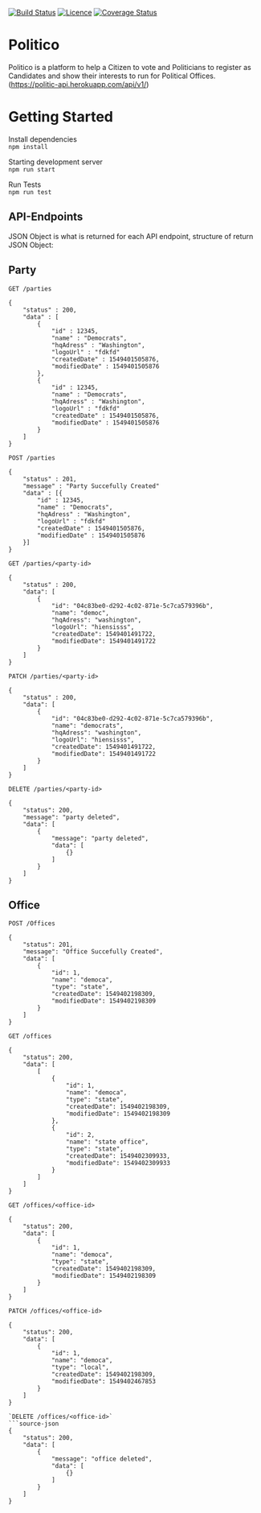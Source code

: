 [![Build Status](https://travis-ci.org/shemaeric/Politico.svg?branch=develop)](https://travis-ci.org/shemaeric/Politico)
[![Licence](https://img.shields.io/github/license/shemaeric/politico.svg?style=plastic)](https://img.shields.io/github/license/shemaeric/politico.svg?style=plastic)
[![Coverage Status](https://coveralls.io/repos/github/shemaeric/Politico/badge.svg?branch=chore-setup-coveralls-163682403)](https://coveralls.io/github/shemaeric/Politico?branch=chore-setup-coveralls-163682403)

# Politico
Politico is a platform to help a Citizen to vote and Politicians to register as Candidates and show their interests to run for Political Offices.(https://politic-api.herokuapp.com/api/v1/)

# Getting Started

Install dependencies <br/>
`npm install`

Starting development server <br/> 
`npm run start`

Run Tests <br/>
`npm run test`


## API-Endpoints
JSON Object is what is returned for each API endpoint, structure of return JSON Object:

## Party
`GET /parties`
```source-json
{
	"status" : 200,
	"data" : [
		{
			"id" : 12345,
			"name" : "Democrats",
			"hqAdress" : "Washington",
			"logoUrl" : "fdkfd"
			"createdDate" : 1549401505876,
			"modifiedDate" : 1549401505876
		},
		{
			"id" : 12345,
			"name" : "Democrats",
			"hqAdress" : "Washington",
			"logoUrl" : "fdkfd"
			"createdDate" : 1549401505876,
			"modifiedDate" : 1549401505876
		}
	]
}
```

`POST /parties`
```source-json
{
	"status" : 201,
	"message" : "Party Succefully Created"
	"data" : [{
		"id" : 12345,
		"name" : "Democrats",
		"hqAdress" : "Washington",
		"logoUrl" : "fdkfd"
		"createdDate" : 1549401505876,
		"modifiedDate" : 1549401505876
	}]
}
```

`GET /parties/<party-id>`
```source-json
{
	"status" : 200,
	"data": [
        {
            "id": "04c83be0-d292-4c02-871e-5c7ca579396b",
            "name": "democ",
            "hqAdress": "washington",
            "logoUrl": "hiensisss",
            "createdDate": 1549401491722,
            "modifiedDate": 1549401491722
        }
    ]
}
```

`PATCH /parties/<party-id>`
```source-json
{
	"status" : 200,
	"data": [
        {
            "id": "04c83be0-d292-4c02-871e-5c7ca579396b",
            "name": "democrats",
            "hqAdress": "washington",
            "logoUrl": "hiensisss",
            "createdDate": 1549401491722,
            "modifiedDate": 1549401491722
        }
    ]
}
```

`DELETE /parties/<party-id>`
```source-json
{
    "status": 200,
    "message": "party deleted",
    "data": [
        {
            "message": "party deleted",
            "data": [
                {}
            ]
        }
    ]
}
```

## Office
`POST /Offices`
```source-json
{
    "status": 201,
    "message": "Office Succefully Created",
    "data": [
        {
            "id": 1,
            "name": "democa",
            "type": "state",
            "createdDate": 1549402198309,
            "modifiedDate": 1549402198309
        }
    ]
}
```

`GET /offices`
```source-json
{
    "status": 200,
    "data": [
        [
            {
                "id": 1,
                "name": "democa",
                "type": "state",
                "createdDate": 1549402198309,
                "modifiedDate": 1549402198309
            },
            {
                "id": 2,
                "name": "state office",
                "type": "state",
                "createdDate": 1549402309933,
                "modifiedDate": 1549402309933
            }
        ]
    ]
}
```

`GET /offices/<office-id>`
```source-json
{
    "status": 200,
    "data": [
        {
            "id": 1,
            "name": "democa",
            "type": "state",
            "createdDate": 1549402198309,
            "modifiedDate": 1549402198309
        }
    ]
}
```

`PATCH /offices/<office-id>`
```source-json
{
    "status": 200,
    "data": [
        {
            "id": 1,
            "name": "democa",
            "type": "local",
            "createdDate": 1549402198309,
            "modifiedDate": 1549402467853
        }
    ]
}

`DELETE /offices/<office-id>`
```source-json
{
    "status": 200,
    "data": [
        {
            "message": "office deleted",
            "data": [
                {}
            ]
        }
    ]
}
```
